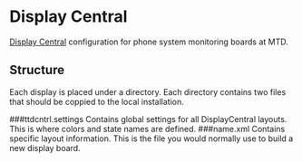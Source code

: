 Display Central
===============

[Display Central](http://www.taske.com/solutions/displaycentral.php) configuration for phone system monitoring boards at MTD.

Structure
-----
Each display is placed under a directory. Each directory contains two files that should be coppied to the local installation.

###ttdcntrl.settings
Contains global settings for all DisplayCentral layouts. This is where colors and state names are defined.
###name.xml
Contains specific layout information. This is the file you would normally use to build a new display board.
